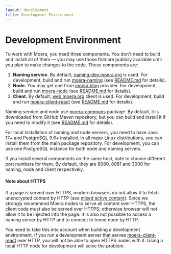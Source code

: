 ```yaml
---
layout: development
title: Development Environment
---
```


# Development Environment

To work with Moera, you need three components. You don't need to build
and install all of them — you may use those that are publicly available 
until you plan to make changes to the code. These components are:

1. **Naming service.** By default, [naming-dev.moera.org][9] is used. For
   development, build and run [moera-naming][3] (see [README.md][4] for
   details).
2. **Node.** You may get one from [moera.blog][11] provider. For
   development, build and run [moera-node][5] (see [README.md][6] for
   details).
3. **Client.** By default, [web.moera.org][12] client is used. For development,
   build and run [moera-client-react][7] (see [README.md][8] for details).

Naming service and node use [moera-commons][1] package. By default, it
is downloaded from GitHub Maven repository, but you can build and
install it if you need to modify it (see [README.md][2] for details).

For local installation of naming and node servers, you need to have Java
17+ and PostgreSQL 9.6+ installed. In all major Linux distributions, you
can install them from the main package repository. For development, you can use
one PostgreSQL instance for both node and naming servers.

If you install several components on the same host, note to choose
different port numbers for them. By default, they are 8080, 8081 and
3000 for naming, node and client respectively.

#### Note about HTTPS

If a page is served over HTTPS, modern browsers do not allow it to fetch
unencrypted content by HTTP (see [mixed active content][10]). Since we
strongly recommend Moera nodes to serve all content over HTTPS, the
client code must also be served over HTTPS; otherwise browser will not
allow it to be injected into the page. It is also not possible to access
a naming server by HTTP and to connect to home node by HTTP.

You need to take this into account when building a development
environment. If you run a development server that serves
[moera-client-react][7] over HTTP, you will not be able to open HTTPS
nodes with it. Using a local HTTP node for development will solve the
problem.

[1]: https://github.com/MoeraOrg/moera-commons
[2]: https://github.com/MoeraOrg/moera-commons/blob/master/README.md
[3]: https://github.com/MoeraOrg/moera-naming
[4]: https://github.com/MoeraOrg/moera-naming/blob/master/README.md
[5]: https://github.com/MoeraOrg/moera-node
[6]: https://github.com/MoeraOrg/moera-node/blob/master/README.md
[7]: https://github.com/MoeraOrg/moera-client-react
[8]: https://github.com/MoeraOrg/moera-client-react/blob/master/README.md
[9]: http://naming-dev.moera.org/
[10]: https://developer.mozilla.org/en-US/docs/Web/Security/Mixed_content
[11]: https://moera.blog
[12]: https://web.moera.org
